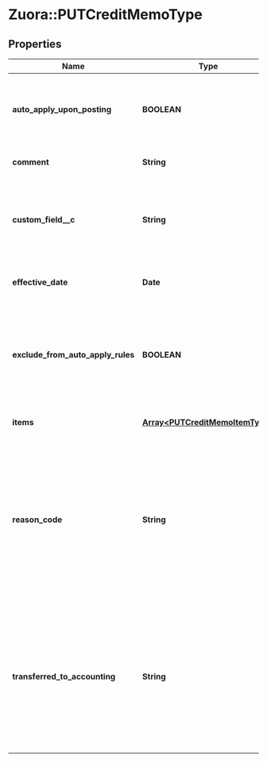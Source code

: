 # Zuora::PUTCreditMemoType

## Properties
Name | Type | Description | Notes
------------ | ------------- | ------------- | -------------
**auto_apply_upon_posting** | **BOOLEAN** | Whether the credit memo automatically applies to the invoice upon posting.  | [optional] 
**comment** | **String** | Comments about the credit memo.  | [optional] 
**custom_field__c** | **String** | Any custom fields defined for this object. The custom field name is case-sensitive.  | [optional] 
**effective_date** | **Date** | The date when the credit memo takes effect.  | [optional] 
**exclude_from_auto_apply_rules** | **BOOLEAN** | Whether the credit memo is excluded from the rule of automatically applying credit memos to invoices.  | [optional] 
**items** | [**Array&lt;PUTCreditMemoItemType&gt;**](PUTCreditMemoItemType.md) | Container for credit memo items.  | [optional] 
**reason_code** | **String** | A code identifying the reason for the transaction. The value must be an existing reason code or empty. If you do not specify a value, Zuora uses the default reason code.  | [optional] 
**transferred_to_accounting** | **String** | Whether the credit memo is transferred to an external accounting system. Use this field for integration with accounting systems, such as NetSuite.  | [optional] 


